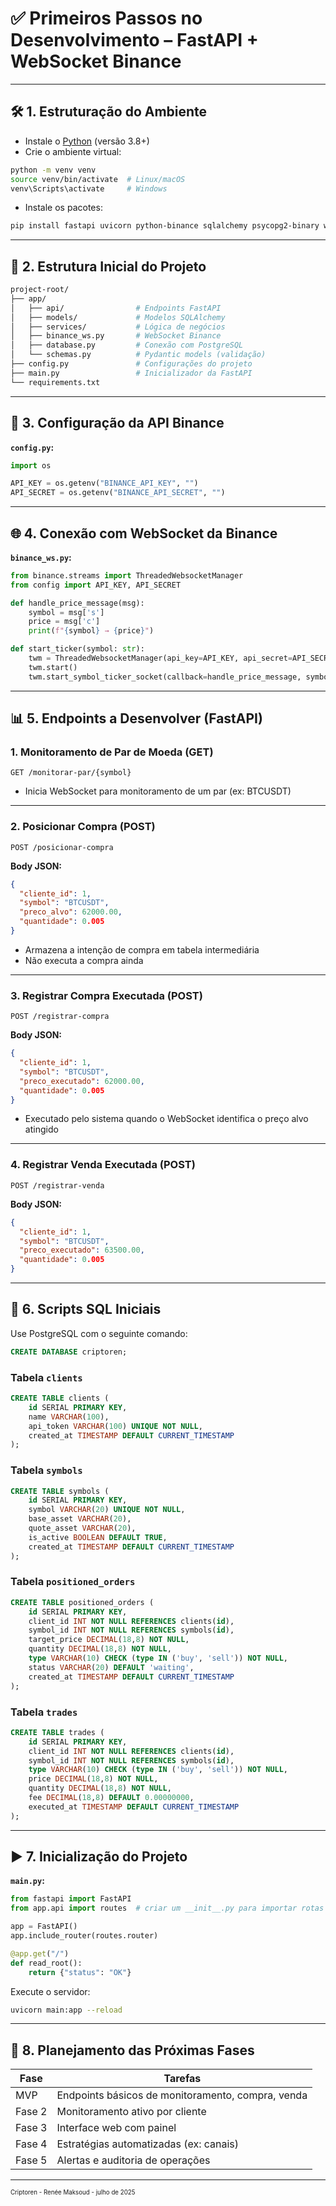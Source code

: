 # ✅ Primeiros Passos no Desenvolvimento – FastAPI + WebSocket Binance

---

## 🛠️ 1. Estruturação do Ambiente

- Instale o [Python](https://www.python.org/downloads/) (versão 3.8+)
- Crie o ambiente virtual:

```bash
python -m venv venv
source venv/bin/activate  # Linux/macOS
venv\Scripts\activate     # Windows
```

- Instale os pacotes:

```bash
pip install fastapi uvicorn python-binance sqlalchemy psycopg2-binary websockets
```

---

## 🧱 2. Estrutura Inicial do Projeto

```bash
project-root/
├── app/
│   ├── api/                # Endpoints FastAPI
│   ├── models/             # Modelos SQLAlchemy
│   ├── services/           # Lógica de negócios
│   ├── binance_ws.py       # WebSocket Binance
│   ├── database.py         # Conexão com PostgreSQL
│   └── schemas.py          # Pydantic models (validação)
├── config.py               # Configurações do projeto
├── main.py                 # Inicializador da FastAPI
└── requirements.txt
```

---

## 🔑 3. Configuração da API Binance

**`config.py`:**

```python
import os

API_KEY = os.getenv("BINANCE_API_KEY", "")
API_SECRET = os.getenv("BINANCE_API_SECRET", "")
```

---

## 🌐 4. Conexão com WebSocket da Binance

**`binance_ws.py`:**

```python
from binance.streams import ThreadedWebsocketManager
from config import API_KEY, API_SECRET

def handle_price_message(msg):
    symbol = msg['s']
    price = msg['c']
    print(f"{symbol} → {price}")

def start_ticker(symbol: str):
    twm = ThreadedWebsocketManager(api_key=API_KEY, api_secret=API_SECRET)
    twm.start()
    twm.start_symbol_ticker_socket(callback=handle_price_message, symbol=symbol.lower())
```

---

## 📊 5. Endpoints a Desenvolver (FastAPI)

### 1. Monitoramento de Par de Moeda (GET)

```http
GET /monitorar-par/{symbol}
```

- Inicia WebSocket para monitoramento de um par (ex: BTCUSDT)

---

### 2. Posicionar Compra (POST)

```http
POST /posicionar-compra
```

**Body JSON:**

```json
{
  "cliente_id": 1,
  "symbol": "BTCUSDT",
  "preco_alvo": 62000.00,
  "quantidade": 0.005
}
```

- Armazena a intenção de compra em tabela intermediária
- Não executa a compra ainda

---

### 3. Registrar Compra Executada (POST)

```http
POST /registrar-compra
```

**Body JSON:**

```json
{
  "cliente_id": 1,
  "symbol": "BTCUSDT",
  "preco_executado": 62000.00,
  "quantidade": 0.005
}
```

- Executado pelo sistema quando o WebSocket identifica o preço alvo atingido

---

### 4. Registrar Venda Executada (POST)

```http
POST /registrar-venda
```

**Body JSON:**

```json
{
  "cliente_id": 1,
  "symbol": "BTCUSDT",
  "preco_executado": 63500.00,
  "quantidade": 0.005
}
```

---

## 🧩 6. Scripts SQL Iniciais

Use PostgreSQL com o seguinte comando:

```sql
CREATE DATABASE criptoren;
```

### Tabela `clients`

```sql
CREATE TABLE clients (
    id SERIAL PRIMARY KEY,
    name VARCHAR(100),
    api_token VARCHAR(100) UNIQUE NOT NULL,
    created_at TIMESTAMP DEFAULT CURRENT_TIMESTAMP
);
```

### Tabela `symbols`

```sql
CREATE TABLE symbols (
    id SERIAL PRIMARY KEY,
    symbol VARCHAR(20) UNIQUE NOT NULL,
    base_asset VARCHAR(20),
    quote_asset VARCHAR(20),
    is_active BOOLEAN DEFAULT TRUE,
    created_at TIMESTAMP DEFAULT CURRENT_TIMESTAMP
);
```

### Tabela `positioned_orders`

```sql
CREATE TABLE positioned_orders (
    id SERIAL PRIMARY KEY,
    client_id INT NOT NULL REFERENCES clients(id),
    symbol_id INT NOT NULL REFERENCES symbols(id),
    target_price DECIMAL(18,8) NOT NULL,
    quantity DECIMAL(18,8) NOT NULL,
    type VARCHAR(10) CHECK (type IN ('buy', 'sell')) NOT NULL,
    status VARCHAR(20) DEFAULT 'waiting',
    created_at TIMESTAMP DEFAULT CURRENT_TIMESTAMP
);
```

### Tabela `trades`

```sql
CREATE TABLE trades (
    id SERIAL PRIMARY KEY,
    client_id INT NOT NULL REFERENCES clients(id),
    symbol_id INT NOT NULL REFERENCES symbols(id),
    type VARCHAR(10) CHECK (type IN ('buy', 'sell')) NOT NULL,
    price DECIMAL(18,8) NOT NULL,
    quantity DECIMAL(18,8) NOT NULL,
    fee DECIMAL(18,8) DEFAULT 0.00000000,
    executed_at TIMESTAMP DEFAULT CURRENT_TIMESTAMP
);
```

---

## ▶️ 7. Inicialização do Projeto

**`main.py`:**

```python
from fastapi import FastAPI
from app.api import routes  # criar um __init__.py para importar rotas

app = FastAPI()
app.include_router(routes.router)

@app.get("/")
def read_root():
    return {"status": "OK"}
```

Execute o servidor:

```bash
uvicorn main:app --reload
```

---

## 📆 8. Planejamento das Próximas Fases

|Fase|Tarefas|
|---|---|
|MVP|Endpoints básicos de monitoramento, compra, venda|
|Fase 2|Monitoramento ativo por cliente|
|Fase 3|Interface web com painel|
|Fase 4|Estratégias automatizadas (ex: canais)|
|Fase 5|Alertas e auditoria de operações|

---


<sup><sub>
Criptoren - Renée Maksoud - julho de 2025
</sub></sup>